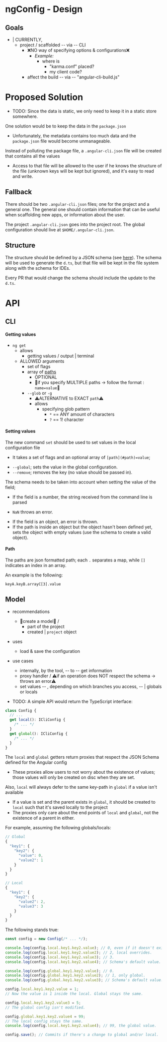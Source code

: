 # ngConfig - Design

## Goals

* | CURRENTLY,
  * project / scaffolded -- via -- CLI
    * ❌NO way of specifying options & configurations❌
      * _Example:_
        - where is
          - "karma.conf" placed?
          - my client code?
    * affect the build -- via -- "angular-cli-build.js"

# Proposed Solution

* TODO: Since the data is static, we only need to keep it in a static store somewhere.

One solution would be to keep the data in the `package.json`
* Unfortunately, the metadata contains too much data and the `package.json` file would become unmanageable.

Instead of polluting the package file, a `.angular-cli.json` file will be created that contains all the values
* Access to that file will be allowed to the user if he knows the structure of the file (unknown keys will be kept but ignored), and it's easy to read and write.

## Fallback

There should be two `.angular-cli.json` files; one for the project and a general one. The general one should contain information that can be useful when scaffolding new apps, or information about the user.

The project `.angular-cli.json` goes into the project root. The global configuration should live at `$HOME/.angular-cli.json`.

## Structure

The structure should be defined by a JSON schema (see [here](http://json-schema.org/)). The schema will be used to generate the `d.ts`, but that file will be kept in the file system along with the schema for IDEs.

Every PR that would change the schema should include the update to the `d.ts`.

# API

## CLI

#### Getting values

* `ng get`
  * allows
    * getting values / output | terminal
  * ALLOWED arguments
    * set of flags
    * array of [paths](#patha-namepatha)
      * OPTIONAL
      * 👀if you specify MULTIPLE paths -> follow the format : `name=value`👀
    - `--glob` or `-g`
      - ⚠️ALTERNATIVE to EXACT `path`⚠️
      - allows
        - specifying glob pattern
          - `*` == ANY amount of characters
          - `?` == 1! character

#### Setting values

The new command `set` should be used to set values in the local configuration file
* It takes a set of flags and an optional array of `[path](#path)=value`;

- `--global`; sets the value in the global configuration.
- `--remove`; removes the key (no value should be passed in).

The schema needs to be taken into account when setting the value of the field;

- If the field is a number, the string received from the command line is parsed
* `NaN` throws an error.
- If the field is an object, an error is thrown.
- If the path is inside an object but the object hasn't been defined yet, sets the object with empty values (use the schema to create a valid object).

#### Path<a name="path"></a>

The paths are json formatted path; each `.` separates a map, while `[]` indicates an index in an array.

An example is the following:

    keyA.keyB.arrayC[3].value

## Model

* recommendations
  * 👀create a model👀 /
    * part of the project
    * created | `project` object

* uses
  * load & save the configuration

* use cases
  * internally, by the tool, -- to -- get information
  * proxy handler / ⚠️if an operation does NOT respect the schema -> throws an error⚠️
  * set values -- , depending on which branches you access, -- | globals or locals

* TODO:
A simple API would return the TypeScript interface:

```typescript
class Config {
  // ...
  get local(): ICliConfig {
    /* ... */
  }
  get global(): ICliConfig {
    /* ... */
  }
}
```

The `local` and `global` getters return proxies that respect the JSON Schema defined for the Angular config
* These proxies allow users to not worry about the existence of values; those values will only be created on disc when they are set.

Also, `local` will always defer to the same key-path in `global` if a value isn't available
* If a value is set and the parent exists in `global`, it should be created to `local` such that it's saved locally to the project
* The proxies only care about the end points of `local` and `global`, not the existence of a parent in either.

For example, assuming the following globals/locals:

```js
// Global
{
  "key1": {
    "key2": {
      "value": 0,
      "value2": 1
    }
  }
}

// Local
{
  "key1": {
    "key2": {
      "value2": 2,
      "value3": 3
    }
  }
}
```

The following stands true:

```typescript
const config = new Config(/* ... */);

console.log(config.local.key1.key2.value); // 0, even if it doesn't exist.
console.log(config.local.key1.key2.value2); // 2, local overrides.
console.log(config.local.key1.key2.value3); // 3.
console.log(config.local.key1.key2.value4); // Schema's default value.

console.log(config.global.key1.key2.value); // 0.
console.log(config.global.key1.key2.value2); // 1, only global.
console.log(config.global.key1.key2.value3); // Schema's default value.

config.local.key1.key2.value = 1;
// Now the value is 1 inside the local. Global stays the same.

config.local.key1.key2.value3 = 5;
// The global config isn't modified.

config.global.key1.key2.value4 = 99;
// The local config stays the same.
console.log(config.local.key1.key2.value4); // 99, the global value.

config.save(); // Commits if there's a change to global and/or local.
```
